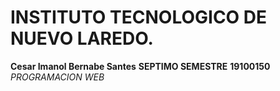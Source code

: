 # INSTITUTO TECNOLOGICO DE NUEVO LAREDO.

**Cesar Imanol Bernabe Santes**
**SEPTIMO SEMESTRE**
**19100150**
_PROGRAMACION WEB_